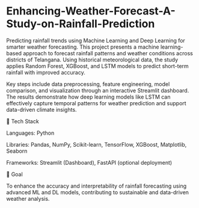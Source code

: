 # Enhancing-Weather-Forecast-A-Study-on-Rainfall-Prediction
Predicting rainfall trends using Machine Learning and Deep Learning for smarter weather forecasting. 
This project presents a machine learning-based approach to forecast rainfall patterns and weather conditions across districts of Telangana. Using historical meteorological data, the study applies Random Forest, XGBoost, and LSTM models to predict short-term rainfall with improved accuracy.

Key steps include data preprocessing, feature engineering, model comparison, and visualization through an interactive Streamlit dashboard.
The results demonstrate how deep learning models like LSTM can effectively capture temporal patterns for weather prediction and support data-driven climate insights.

🧠 Tech Stack

Languages: Python

Libraries: Pandas, NumPy, Scikit-learn, TensorFlow, XGBoost, Matplotlib, Seaborn

Frameworks: Streamlit (Dashboard), FastAPI (optional deployment)

🎯 Goal

To enhance the accuracy and interpretability of rainfall forecasting using advanced ML and DL models, contributing to sustainable and data-driven weather analysis.

